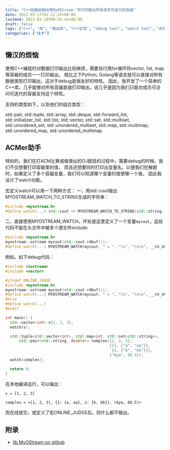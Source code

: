 ```yaml
---
title: "C++轻量级输出库MyOStream：可打印输出所有成员可迭代的容器"
date: 2022-03-17T01:12:25+08:00
lastmod: 2022-03-18T00:54:42+08:00
draft: false
tags: ["C++", "库", "输出库", "C++实现", "debug tool", "watch tool", "ACMer助手", "开源"]
categories: ["技术"]
---
```


## 懒汉的烦恼

使用C++编程时对数据打印输出比较麻烦，需要自行用for循环将vector, list, map等容器的成员一一打印输出。
相比之下Python, Golang等语言就可以直接对所有数据类型打印输出，这对于debug是很友好的特性。
因此，我开发了一个简单的C++库，几乎能够对所有容器直接打印输出，说几乎是因为我们只能对成员可访问可迭代的容器支持这个特性。

支持的类型如下，以及他们的组合类型：

std::pair, std::tuple, std::array, std::deque, 
std::forward_list, std::initializer_list, std::list, std::vector, 
std::set, std::multiset, std::unordered_set, std::unordered_multiset,
std::map, std::multimap, std::unordered_map, std::unordered_multimap.

## ACMer助手

特别的，我们在打ACM比赛或做类似的OJ题目的过程中，需要debug的时候，我们不仅想要打印容器里的值，
而且还想要同时打印出变量名，以便我们在解题时，如果定义了多个容器变量，我们可以知道哪个变量的值使哪一个值，
因此我设计了watch功能。

宏定义watch可以用一下两种方式：
一，用std::cout输出MYOSTREAM_WATCH_TO_STRING生成的字符串：
```C++
#include <myostream.h>
#define watch(...) std::cout << MYOSTREAM_WATCH_TO_STRING(std::string, " = ", "\n", "\n\n", __VA_ARGS__)
```
二，直接使用MYOSTREAM_WATCH，坏处是这里定义了一个变量`mycout`，这段代码不能在头文件中被多个源文件include:
```C++
#include <myostream.h>
myostream::ostream mycout(std::cout.rdbuf());
#define watch(...) MYOSTREAM_WATCH(mycout, " = ", "\n", "\n\n", __VA_ARGS__)
```

例如，如下debug代码：
```C++
#include <iostream>
#include <vector>

#ifndef ONLINE_JUDGE
#include <myostream.h>
myostream::ostream mycout(std::cout.rdbuf());
#define watch(...) MYOSTREAM_WATCH(mycout, " = ", "\n", "\n\n", __VA_ARGS__)
#else
#define watch(...)
#endif

int main() {
  std::vector<int> v{1, 2, 3};
  watch(v);

  std::tuple<std::vector<int>, std::map<int, std::set<std::string>>,
      std::pair<std::string, double>> complex({1, 2, 3},
                                              {{1, {"a", "aa"}},
                                               {2, {"b", "bb"}}},
                                              {"Aya", 88.5});
  watch(complex);

  return 0;
}
```

在本地编译运行，可以输出：
```text
v = [1, 2, 3]

complex = <[1, 2, 3], {1: {a, aa}, 2: {b, bb}}, (Aya, 88.5)>
```
而在线提交，或定义了宏ONLINE_JUDGE后，则什么都不输出。

## 附录

* [lib MyOStream on github](https://github.com/peacalm/myostream)
